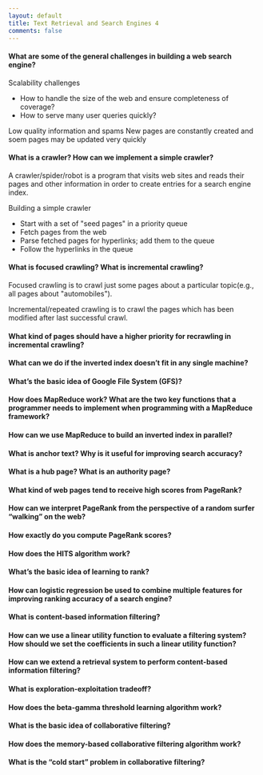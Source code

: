 ```yaml
---
layout: default
title: Text Retrieval and Search Engines 4
comments: false
---
```


#### What are some of the general challenges in building a web search engine?
  
Scalability challenges
  
   * How to handle the size of the web and ensure completeness of coverage?
   * How to serve many user queries quickly?

Low quality information and spams
New pages are constantly created and soem pages may be updated very quickly


#### What is a crawler? How can we implement a simple crawler?
A crawler/spider/robot is a program that visits web sites and reads their pages and other information in order to create entries for a search engine index.

Building a simple crawler

  * Start with a set of "seed pages" in a priority queue
  * Fetch pages from the web
  * Parse fetched pages for hyperlinks; add them to the queue
  * Follow the hyperlinks in the queue
 

#### What is focused crawling? What is incremental crawling?

Focused crawling is to crawl just some pages about a particular topic(e.g., all pages about "automobiles").

Incremental/repeated crawling  is to crawl the pages which has been modified after last successful crawl.

#### What kind of pages should have a higher priority for recrawling in incremental crawling?
#### What can we do if the inverted index doesn’t fit in any single machine?
#### What’s the basic idea of Google File System (GFS)?
#### How does MapReduce work? What are the two key functions that a programmer needs to implement when programming with a MapReduce framework?
#### How can we use MapReduce to build an inverted index in parallel?
#### What is anchor text? Why is it useful for improving search accuracy?
#### What is a hub page? What is an authority page?
#### What kind of web pages tend to receive high scores from PageRank?
#### How can we interpret PageRank from the perspective of a random surfer “walking” on the web?
#### How exactly do you compute PageRank scores?
#### How does the HITS algorithm work?
#### What’s the basic idea of learning to rank?
#### How can logistic regression be used to combine multiple features for improving ranking accuracy of a search engine?
#### What is content-based information filtering?
#### How can we use a linear utility function to evaluate a filtering system? How should we set the coefficients in such a linear utility function?
#### How can we extend a retrieval system to perform content-based information filtering?
#### What is exploration-exploitation tradeoff?
#### How does the beta-gamma threshold learning algorithm work?
#### What is the basic idea of collaborative filtering?
#### How does the memory-based collaborative filtering algorithm work?
#### What is the “cold start” problem in collaborative filtering?
